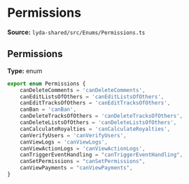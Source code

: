 # Permissions

**Source:** `lyda-shared/src/Enums/Permissions.ts`

## Permissions

**Type:** enum

```typescript
export enum Permissions {
    canDeleteComments = 'canDeleteComments',
    canEditListsOfOthers = 'canEditListsOfOthers',
    canEditTracksOfOthers = 'canEditTracksOfOthers',
    canBan = 'canBan',
    canDeleteTracksOfOthers = 'canDeleteTracksOfOthers',
    canDeleteListsOfOthers = 'canDeleteListsOfOthers',
    canCalculateRoyalties = 'canCalculateRoyalties',
    canVerifyUsers = 'canVerifyUsers',
    canViewLogs = 'canViewLogs',
    canViewActionLogs = 'canViewActionLogs',
    canTriggerEventHandling = "canTriggerEventHandling",
    canSetPermissions = "canSetPermissions",
    canViewPayments = "canViewPayments",
}
```

